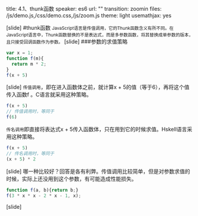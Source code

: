 title: 4.1、thunk函数
speaker: es6
url: ""
transition: zoomin
files: /js/demo.js,/css/demo.css,/js/zoom.js
theme: light
usemathjax: yes

[slide]
#thunk函数
<small>JavaScript语言是传值调用，它的Thunk函数含义有所不同。在JavaScript语言中，Thunk函数替换的不是表达式，而是多参数函数，将其替换成单参数的版本，且只接受回调函数作为参数。</small>
[slide]
###参数的求值策略
```javascript
var x = 1;
function f(m){
  return m * 2;
}
f(x + 5)
```
[slide]
`传值调用`，即在进入函数体之前，就计算x + 5的值（等于6），再将这个值传入函数f 。C语言就采用这种策略。
```javascript
f(x + 5)
// 传值调用时，等同于
f(6)
```
`传名调用`即直接将表达式x + 5传入函数体，只在用到它的时候求值。Hskell语言采用这种策略。
```javascript
f(x + 5)
// 传名调用时，等同于
(x + 5) * 2
```
[slide]
哪一种比较好？回答是各有利弊。传值调用比较简单，但是对参数求值的时候，实际上还没用到这个参数，有可能造成性能损失。
```javascript
function f(a, b){return b;}
f(3 * x * x - 2 * x - 1, x);
```
[slide]